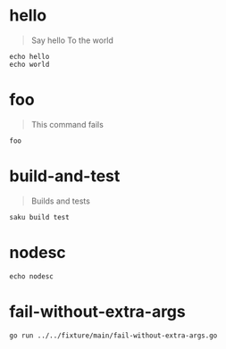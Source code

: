 # hello
> Say hello
> To the world

    echo hello
    echo world

# foo
> This command fails

    foo

# build-and-test
> Builds and tests

    saku build test

# nodesc

    echo nodesc

# fail-without-extra-args

    go run ../../fixture/main/fail-without-extra-args.go
